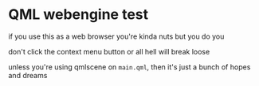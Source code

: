 # QML webengine test
if you use this as a web browser you're kinda nuts but you do you

don't click the context menu button or all hell will break loose

unless you're using qmlscene on `main.qml`, then it's just a bunch of hopes and dreams
